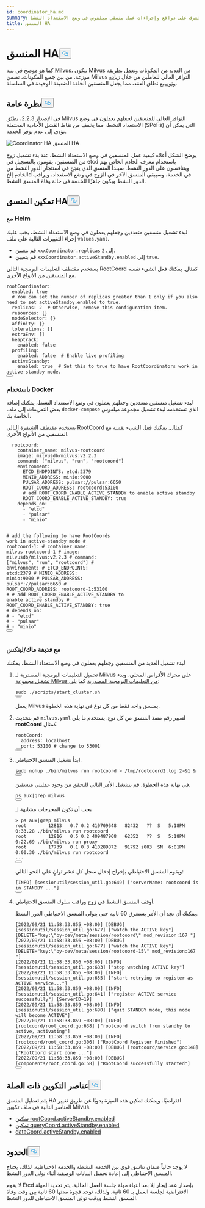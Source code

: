 ```yaml
---
id: coordinator_ha.md
summary: تعرف على دوافع وإجراءات عمل منسقي ميلفوس في وضع الاستعداد النشط.
title: المنسق HA
---
```

<h1 id="Coordinator-HA" class="common-anchor-header">المنسق HA<button data-href="#Coordinator-HA" class="anchor-icon" translate="no">
      <svg translate="no"
        aria-hidden="true"
        focusable="false"
        height="20"
        version="1.1"
        viewBox="0 0 16 16"
        width="16"
      >
        <path
          fill="#0092E4"
          fill-rule="evenodd"
          d="M4 9h1v1H4c-1.5 0-3-1.69-3-3.5S2.55 3 4 3h4c1.45 0 3 1.69 3 3.5 0 1.41-.91 2.72-2 3.25V8.59c.58-.45 1-1.27 1-2.09C10 5.22 8.98 4 8 4H4c-.98 0-2 1.22-2 2.5S3 9 4 9zm9-3h-1v1h1c1 0 2 1.22 2 2.5S13.98 12 13 12H9c-.98 0-2-1.22-2-2.5 0-.83.42-1.64 1-2.09V6.25c-1.09.53-2 1.84-2 3.25C6 11.31 7.55 13 9 13h4c1.45 0 3-1.69 3-3.5S14.5 6 13 6z"
        ></path>
      </svg>
    </button></h1><p>كما هو موضح في <a href="/docs/ar/architecture_overview.md">بنية Milvus،</a> تتكون Milvus من العديد من المكونات وتعمل بطريقة موزعة. من بين جميع المكونات، تضمن Milvus التوافر العالي للعاملين من خلال <a href="/docs/ar/scaleout.md">زيادة وتوسيع</a> نطاق العقد، مما يجعل المنسقين الحلقة الضعيفة الوحيدة في السلسلة.</p>
<h2 id="Overview" class="common-anchor-header">نظرة عامة<button data-href="#Overview" class="anchor-icon" translate="no">
      <svg translate="no"
        aria-hidden="true"
        focusable="false"
        height="20"
        version="1.1"
        viewBox="0 0 16 16"
        width="16"
      >
        <path
          fill="#0092E4"
          fill-rule="evenodd"
          d="M4 9h1v1H4c-1.5 0-3-1.69-3-3.5S2.55 3 4 3h4c1.45 0 3 1.69 3 3.5 0 1.41-.91 2.72-2 3.25V8.59c.58-.45 1-1.27 1-2.09C10 5.22 8.98 4 8 4H4c-.98 0-2 1.22-2 2.5S3 9 4 9zm9-3h-1v1h1c1 0 2 1.22 2 2.5S13.98 12 13 12H9c-.98 0-2-1.22-2-2.5 0-.83.42-1.64 1-2.09V6.25c-1.09.53-2 1.84-2 3.25C6 11.31 7.55 13 9 13h4c1.45 0 3-1.69 3-3.5S14.5 6 13 6z"
        ></path>
      </svg>
    </button></h2><p>في الإصدار 2.2.3، يطبّق Milvus التوافر العالي للمنسقين لجعلهم يعملون في وضع الاستعداد النشط، مما يخفف من نقاط الفشل الأحادية المحتملة (SPoFs) التي يمكن أن تؤدي إلى عدم توفر الخدمة.</p>
<p>
  
   <span class="img-wrapper"> <img translate="no" src="/docs/v2.6.x/assets/coordinator_ha.png" alt="Coordinator HA" class="doc-image" id="coordinator-ha" />
   </span> <span class="img-wrapper"> <span>المنسق HA</span> </span></p>
<p>يوضح الشكل أعلاه كيفية عمل المنسقين في وضع الاستعداد النشط. عند بدء تشغيل زوج من المنسقين، يقومون بالتسجيل في etcd باستخدام معرف الخادم الخاص بهم ويتنافسون على الدور النشط. سيبدأ المنسق الذي ينجح في استئجار الدور النشط من الخادم إلخd في الخدمة، وسيبقى المنسق الآخر في الزوج في وضع الاستعداد، ويراقب الدور النشط ويكون جاهزًا للخدمة في حالة وفاة المنسق النشط.</p>
<h2 id="Enable-coordinator-HA" class="common-anchor-header">تمكين المنسق HA<button data-href="#Enable-coordinator-HA" class="anchor-icon" translate="no">
      <svg translate="no"
        aria-hidden="true"
        focusable="false"
        height="20"
        version="1.1"
        viewBox="0 0 16 16"
        width="16"
      >
        <path
          fill="#0092E4"
          fill-rule="evenodd"
          d="M4 9h1v1H4c-1.5 0-3-1.69-3-3.5S2.55 3 4 3h4c1.45 0 3 1.69 3 3.5 0 1.41-.91 2.72-2 3.25V8.59c.58-.45 1-1.27 1-2.09C10 5.22 8.98 4 8 4H4c-.98 0-2 1.22-2 2.5S3 9 4 9zm9-3h-1v1h1c1 0 2 1.22 2 2.5S13.98 12 13 12H9c-.98 0-2-1.22-2-2.5 0-.83.42-1.64 1-2.09V6.25c-1.09.53-2 1.84-2 3.25C6 11.31 7.55 13 9 13h4c1.45 0 3-1.69 3-3.5S14.5 6 13 6z"
        ></path>
      </svg>
    </button></h2><h3 id="With-Helm" class="common-anchor-header">مع Helm</h3><p>لبدء تشغيل منسقين متعددين وجعلهم يعملون في وضع الاستعداد النشط، يجب عليك إجراء التغييرات التالية على ملف <code translate="no">values.yaml</code>.</p>
<ul>
<li>قم بتعيين <code translate="no">xxxCoordinator.replicas</code> إلى <code translate="no">2</code>.</li>
<li>قم بتعيين <code translate="no">xxxCoordinator.activeStandby.enabled</code> إلى <code translate="no">true</code>.</li>
</ul>
<p>يستخدم مقتطف التعليمات البرمجية التالي RootCoord كمثال. يمكنك فعل الشيء نفسه مع المنسقين من الأنواع الأخرى.</p>
<pre><code translate="no" class="language-yaml"><span class="hljs-attr">rootCoordinator:</span>
  <span class="hljs-attr">enabled:</span> <span class="hljs-literal">true</span>
  <span class="hljs-comment"># You can set the number of replicas greater than 1 only if you also need to set activeStandby.enabled to true.</span>
  <span class="hljs-attr">replicas:</span> <span class="hljs-number">2</span>  <span class="hljs-comment"># Otherwise, remove this configuration item.</span>
  <span class="hljs-attr">resources:</span> {}
  <span class="hljs-attr">nodeSelector:</span> {}
  <span class="hljs-attr">affinity:</span> {}
  <span class="hljs-attr">tolerations:</span> []
  <span class="hljs-attr">extraEnv:</span> []
  <span class="hljs-attr">heaptrack:</span>
    <span class="hljs-attr">enabled:</span> <span class="hljs-literal">false</span>
  <span class="hljs-attr">profiling:</span>
    <span class="hljs-attr">enabled:</span> <span class="hljs-literal">false</span>  <span class="hljs-comment"># Enable live profiling</span>
  <span class="hljs-attr">activeStandby:</span>
    <span class="hljs-attr">enabled:</span> <span class="hljs-literal">true</span>  <span class="hljs-comment"># Set this to true to have RootCoordinators work in active-standby mode.</span>
<button class="copy-code-btn"></button></code></pre>
<h3 id="With-Docker" class="common-anchor-header">باستخدام Docker</h3><p>لبدء تشغيل منسقين متعددين وجعلهم يعملون في وضع الاستعداد النشط، يمكنك إضافة بعض التعريفات إلى ملف <code translate="no">docker-compose</code> الذي تستخدمه لبدء تشغيل مجموعة ميلفوس الخاصة بك.</p>
<p>يستخدم مقتطف الشيفرة التالي RootCoord كمثال. يمكنك فعل الشيء نفسه مع المنسقين من الأنواع الأخرى.</p>
<pre><code translate="no" class="language-yaml">  <span class="hljs-attr">rootcoord:</span>
    <span class="hljs-attr">container_name:</span> <span class="hljs-string">milvus-rootcoord</span>
    <span class="hljs-attr">image:</span> <span class="hljs-string">milvusdb/milvus:v2.2.3</span>
    <span class="hljs-attr">command:</span> [<span class="hljs-string">&quot;milvus&quot;</span>, <span class="hljs-string">&quot;run&quot;</span>, <span class="hljs-string">&quot;rootcoord&quot;</span>]
    <span class="hljs-attr">environment:</span>
      <span class="hljs-attr">ETCD_ENDPOINTS:</span> <span class="hljs-string">etcd:2379</span>
      <span class="hljs-attr">MINIO_ADDRESS:</span> <span class="hljs-string">minio:9000</span>
      <span class="hljs-attr">PULSAR_ADDRESS:</span> <span class="hljs-string">pulsar://pulsar:6650</span>
      <span class="hljs-attr">ROOT_COORD_ADDRESS:</span> <span class="hljs-string">rootcoord:53100</span>
      <span class="hljs-comment"># add ROOT_COORD_ENABLE_ACTIVE_STANDBY to enable active standby</span>
      <span class="hljs-attr">ROOT_COORD_ENABLE_ACTIVE_STANDBY:</span> <span class="hljs-literal">true</span>
    <span class="hljs-attr">depends_on:</span>
      <span class="hljs-bullet">-</span> <span class="hljs-string">&quot;etcd&quot;</span>
      <span class="hljs-bullet">-</span> <span class="hljs-string">&quot;pulsar&quot;</span>
      <span class="hljs-bullet">-</span> <span class="hljs-string">&quot;minio&quot;</span>

<span class="hljs-comment">#   add the following to have RootCoords work in active-standby mode</span>
<span class="hljs-comment">#   rootcoord-1:</span>
<span class="hljs-comment">#    container_name: milvus-rootcoord-1</span>
<span class="hljs-comment">#    image: milvusdb/milvus:v2.2.3</span>
<span class="hljs-comment">#    command: [&quot;milvus&quot;, &quot;run&quot;, &quot;rootcoord&quot;]</span>
<span class="hljs-comment">#    environment:</span>
<span class="hljs-comment">#      ETCD_ENDPOINTS: etcd:2379</span>
<span class="hljs-comment">#      MINIO_ADDRESS: minio:9000</span>
<span class="hljs-comment">#      PULSAR_ADDRESS: pulsar://pulsar:6650</span>
<span class="hljs-comment">#      ROOT_COORD_ADDRESS: rootcoord-1:53100</span>
<span class="hljs-comment">#      # add ROOT_COORD_ENABLE_ACTIVE_STANDBY to enable active standby</span>
<span class="hljs-comment">#      ROOT_COORD_ENABLE_ACTIVE_STANDBY: true</span>
<span class="hljs-comment">#    depends_on:</span>
<span class="hljs-comment">#      - &quot;etcd&quot;</span>
<span class="hljs-comment">#      - &quot;pulsar&quot;</span>
<span class="hljs-comment">#      - &quot;minio&quot;</span>
<button class="copy-code-btn"></button></code></pre>
<h3 id="With-MacLinux-shell" class="common-anchor-header">مع قذيفة ماك/لينكس</h3><p>لبدء تشغيل العديد من المنسقين وجعلهم يعملون في وضع الاستعداد النشط، يمكنك</p>
<ol>
<li><p>تحميل التعليمات البرمجية المصدرية لـ Milvus على محرك الأقراص المحلي، وبدء <a href="https://github.com/milvus-io/milvus/blob/master/DEVELOPMENT.md">تشغيل مجموعة Milvus من التعليمات البرمجية المصدرية</a> كما يلي:</p>
<pre><code translate="no" class="language-shell">sudo ./scripts/start_cluster.sh
<button class="copy-code-btn"></button></code></pre>
<p>يعمل Milvus بمنسق واحد فقط من كل نوع في نهاية هذه الخطوة.</p></li>
<li><p>قم بتحديث <code translate="no">milvus.yaml</code> لتغيير رقم منفذ المنسق من كل نوع. يستخدم ما يلي <strong>rootCoord</strong> كمثال.</p>
<pre><code translate="no" class="language-yaml"><span class="hljs-attr">rootCoord:</span>
  <span class="hljs-attr">address:</span> <span class="hljs-string">localhost</span>
  <span class="hljs-attr">port:</span> <span class="hljs-number">53100</span> <span class="hljs-comment"># change to 53001</span>
<button class="copy-code-btn"></button></code></pre></li>
<li><p>ابدأ تشغيل المنسق الاحتياطي.</p>
<pre><code translate="no" class="language-shell">sudo nohup ./bin/milvus run rootcoord &gt; /tmp/rootcoord2.log 2&gt;&amp;1 &amp;
<button class="copy-code-btn"></button></code></pre>
<p>في نهاية هذه الخطوة، قم بتشغيل الأمر التالي للتحقق من وجود عمليتي منسقين.</p>
<pre><code translate="no" class="language-shell">ps aux|grep milvus
<button class="copy-code-btn"></button></code></pre>
<p>يجب أن تكون المخرجات مشابهة لـ</p>
<pre><code translate="no" class="language-shell"><span class="hljs-meta prompt_">&gt; </span><span class="language-bash">ps aux|grep milvus</span>
root        12813   0.7 0.2 410709648   82432   ??  S   5:18PM  0:33.28 ./bin/milvus run rootcoord
root        12816   0.5 0.2 409487968   62352   ??  S   5:18PM  0:22.69 ./bin/milvus run proxy
root        17739   0.1 0.3 410289872   91792 s003  SN  6:01PM  0:00.30 ./bin/milvus run rootcoord
...
<button class="copy-code-btn"></button></code></pre>
<p>ويقوم المنسق الاحتياطي بإخراج إدخال سجل كل عشر ثوانٍ على النحو التالي:</p>
<pre><code translate="no" class="language-shell">[INFO] [sessionutil/session_util.go:649] [&quot;serverName: rootcoord is in STANDBY ...&quot;]
<button class="copy-code-btn"></button></code></pre></li>
<li><p>أوقف المنسق النشط في زوج وراقب سلوك المنسق الاحتياطي.</p>
<p>يمكنك أن تجد أن الأمر يستغرق 60 ثانية حتى يتولى المنسق الاحتياطي الدور النشط.</p>
<pre><code translate="no" class="language-shell">[2022/09/21 11:58:33.855 +08:00] [DEBUG] [sessionutil/session_util.go:677] [&quot;watch the ACTIVE key&quot;] [DELETE=&quot;key:\&quot;by-dev/meta/session/rootcoord\&quot; mod_revision:167 &quot;]
[2022/09/21 11:58:33.856 +08:00] [DEBUG] [sessionutil/session_util.go:677] [&quot;watch the ACTIVE key&quot;] [DELETE=&quot;key:\&quot;by-dev/meta/session/rootcoord-15\&quot; mod_revision:167 &quot;]
[2022/09/21 11:58:33.856 +08:00] [INFO] [sessionutil/session_util.go:683] [&quot;stop watching ACTIVE key&quot;]
[2022/09/21 11:58:33.856 +08:00] [INFO] [sessionutil/session_util.go:655] [&quot;start retrying to register as ACTIVE service...&quot;]
[2022/09/21 11:58:33.859 +08:00] [INFO] [sessionutil/session_util.go:641] [&quot;register ACTIVE service successfully&quot;] [ServerID=19]
[2022/09/21 11:58:33.859 +08:00] [INFO] [sessionutil/session_util.go:690] [&quot;quit STANDBY mode, this node will become ACTIVE&quot;]
[2022/09/21 11:58:33.859 +08:00] [INFO] [rootcoord/root_coord.go:638] [&quot;rootcoord switch from standby to active, activating&quot;]
[2022/09/21 11:58:33.859 +08:00] [INFO] [rootcoord/root_coord.go:306] [&quot;RootCoord Register Finished&quot;]
[2022/09/21 11:58:33.859 +08:00] [DEBUG] [rootcoord/service.go:148] [&quot;RootCoord start done ...&quot;]
[2022/09/21 11:58:33.859 +08:00] [DEBUG] [components/root_coord.go:58] [&quot;RootCoord successfully started&quot;]
<button class="copy-code-btn"></button></code></pre></li>
</ol>
<h2 id="Related-configuration-items" class="common-anchor-header">عناصر التكوين ذات الصلة<button data-href="#Related-configuration-items" class="anchor-icon" translate="no">
      <svg translate="no"
        aria-hidden="true"
        focusable="false"
        height="20"
        version="1.1"
        viewBox="0 0 16 16"
        width="16"
      >
        <path
          fill="#0092E4"
          fill-rule="evenodd"
          d="M4 9h1v1H4c-1.5 0-3-1.69-3-3.5S2.55 3 4 3h4c1.45 0 3 1.69 3 3.5 0 1.41-.91 2.72-2 3.25V8.59c.58-.45 1-1.27 1-2.09C10 5.22 8.98 4 8 4H4c-.98 0-2 1.22-2 2.5S3 9 4 9zm9-3h-1v1h1c1 0 2 1.22 2 2.5S13.98 12 13 12H9c-.98 0-2-1.22-2-2.5 0-.83.42-1.64 1-2.09V6.25c-1.09.53-2 1.84-2 3.25C6 11.31 7.55 13 9 13h4c1.45 0 3-1.69 3-3.5S14.5 6 13 6z"
        ></path>
      </svg>
    </button></h2><p>يتم تعطيل المنسق HA افتراضيًا. ويمكنك تمكين هذه الميزة يدويًا عن طريق تغيير العناصر التالية في ملف تكوين Milvus.</p>
<ul>
<li><a href="/docs/ar/configure_rootcoord.md#rootCoordactiveStandbyenabled">تمكين rootCoord.activeStandby.enabled</a></li>
<li><a href="/docs/ar/configure_querycoord.md#queryCoordactiveStandbyenabled">تمكين queryCoord.activeStandby.enabled</a></li>
<li><a href="/docs/ar/configure_datacoord.md#dataCoordactiveStandbyenabled">dataCoord.activeStandby.enabled</a></li>
</ul>
<h2 id="Limits" class="common-anchor-header">الحدود<button data-href="#Limits" class="anchor-icon" translate="no">
      <svg translate="no"
        aria-hidden="true"
        focusable="false"
        height="20"
        version="1.1"
        viewBox="0 0 16 16"
        width="16"
      >
        <path
          fill="#0092E4"
          fill-rule="evenodd"
          d="M4 9h1v1H4c-1.5 0-3-1.69-3-3.5S2.55 3 4 3h4c1.45 0 3 1.69 3 3.5 0 1.41-.91 2.72-2 3.25V8.59c.58-.45 1-1.27 1-2.09C10 5.22 8.98 4 8 4H4c-.98 0-2 1.22-2 2.5S3 9 4 9zm9-3h-1v1h1c1 0 2 1.22 2 2.5S13.98 12 13 12H9c-.98 0-2-1.22-2-2.5 0-.83.42-1.64 1-2.09V6.25c-1.09.53-2 1.84-2 3.25C6 11.31 7.55 13 9 13h4c1.45 0 3-1.69 3-3.5S14.5 6 13 6z"
        ></path>
      </svg>
    </button></h2><p>لا يوجد حالياً ضمان تناسق قوي بين الخدمة النشطة والخدمة الاحتياطية. لذلك، يحتاج المنسق الاحتياطي إلى إعادة تحميل البيانات الوصفية أثناء تولي الدور النشط.</p>
<p>لا يقوم Etcd بإصدار عقد إيجار إلا بعد انتهاء مهلة جلسة العمل الحالية. يتم تحديد المهلة الافتراضية لجلسة العمل بـ 60 ثانية. ولذلك، توجد فجوة مدتها 60 ثانية بين وقت وفاة المنسق النشط ووقت تولي المنسق الاحتياطي للدور النشط.</p>
